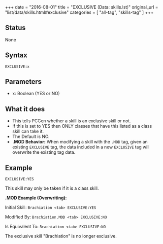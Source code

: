 +++
date = "2016-08-01"
title = "EXCLUSIVE (Data: skills.lst)"
original_url = "list/data/skills.html#exclusive"
categories = [ "all-tag", "skills-tag" ]
+++

## Status

None

## Syntax

`EXCLUSIVE:x`

## Parameters

-   x: Boolean (YES or NO)



What it does
------------

-   This tells PCGen whether a skill is an exclusive skill or not.
-   If this is set to YES then ONLY classes that have this listed as a
    class skill can take it.
-   The Default is NO.
-   **.MOD Behavior:** When modifying a skill with the `.MOD` tag, given
    an existing `EXCLUSIVE` tag, the data included in a new `EXCLUSIVE`
    tag will overwrite the existing tag data.

Example
-------

`EXCLUSIVE:YES`

This skill may only be taken if it is a class skill.

**.MOD Example (Overwriting):**

Initial Skill: `Brachiation <tab> EXCLUSIVE:YES`

Modified By: `Brachiation.MOD <tab> EXCLUSIVE:NO`

Is Equivalent To: `Brachiation <tab> EXCLUSIVE:NO`

The exclusive skill "Brachiation" is no longer exclusive.

